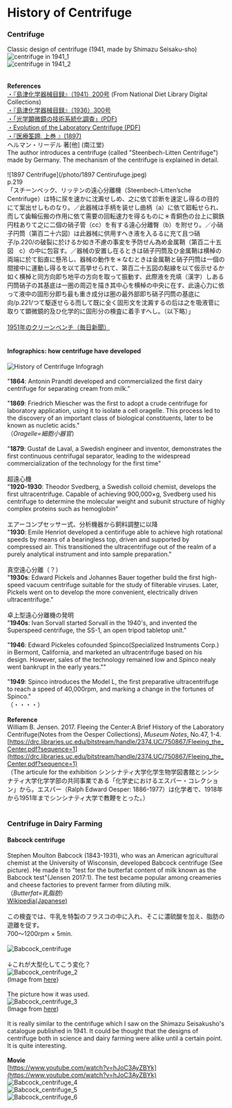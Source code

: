 # History of Centrifuge

### Centrifuge
Classic design of centrifuge (1941, made by Shimazu Seisaku-sho)<br/>
![centrifuge in 1941_1](/photo/1941centrifuge_1.jpg)<br/>
![centrifuge in 1941_2](/photo/1941centrifuge_2.jpg)<br/>
<br/>
<br/>
**References**
<br/>
[・『島津化学器械目録』（1941）200号](https://dl.ndl.go.jp/info:ndljp/pid/1875752) (From National Diet Library Digital Collections)<br/>
[・『島津化学器械目録』（1936）300号](https://dl.ndl.go.jp/info:ndljp/pid/1172650)<br/>
[・「光学顕微鏡の技術系統化調査」(PDF)](https://dl.ndl.go.jp/view/download/digidepo_11546712_po_101.pdf?contentNo=1&alternativeNo=)<br/>
[・Evolution of the Laboratory Centrifuge (PDF)](https://cdn2.hubspot.net/hubfs/547446/LabManager/Downloads/Infographics/Centrifuge/LM_Centrifuge_Infographic-2017-final.pdf?t=1501057410560)<br/>
[・『医療筌蹄. 上巻 』(1897)](https://dl.ndl.go.jp/info:ndljp/pid/833119/20?tocOpened=1)<br/>
ヘルマン・リーデル 著[他] (南江堂)<br/>
The author introduces a centrifuge (called "Steenbech-Litten Centrifuge") made by Germany. The mechanism of the centrifuge is explained in detail. <br/>
<br/>
![1897 Centrifuge](/photo/1897 Centirufuge.jpeg)<br/>
p.219<br/>
「スチーンベック、リッテンの遠心分離機（Steenbech-Litten’sche Centrifuge）は特に尿を速かに沈澱せしめ、之に依て診断を速定し得るの目的にて案出せしものなり。／此器械は手柄を装せし曲柄（a）に依て廻転せられ、而して歯輪伝搬の作用に依て需要の回転速力を得るものに＊青銅色の台上に鋼鉄円柱ありて之に二個の硝子管（cc）を有する遠心分離臀（b）を附せり。／小硝子円筒（第百二十六図）は此器械に供用すへき液を入るるに充て且つ硝子/p.220/の破裂に於けるか如き不慮の事変を予防せん為め金属鞘（第百二十五図　c）の中に包容す。／器械の安置し在るときは硝子円筒及ひ金属鞘は横棹の両端に於て鉛直に懸吊し、器械の動作を＊なむときは金属鞘と硝子円筒は一個の間接中に運動し得るを以て高挙せられて、第百二十五図の點線を以て仮示せるか如く横棹と同方向即ち地平の方向を取って振動す、此際液を充填（漢字）しある円筒硝子の其基底は一圏の周辺を描き其中心を横棹の中央に在す、此遠心力に依って液中の固形分即ち最も重き成分は圏の最外部即ち硝子円筒の基底に向/p.221/つて駆逐せらる而して既に全く固形文を沈澱するの后は之を吸液菅に取りて顕微鏡的及ひ化学的に固形分の検査に着手すへし。（以下略）」<br/>
<br/>
[1951年のクリーンベンチ（毎日新聞）](https://photobank.mainichi.co.jp/kiji_detail.php?id=P20130813dd1dd1phj322000)<br/>
<br/>
#### Infographics: how centrifuge have developed<br/>
![History of Centrifuge Infogragh](/photo/LM_Centrifuge_Infographic.jpg)<br/>
<br/>
"**1864**: Antonin Prandtl developed and commercialized the first dairy centrifuge for separating cream from milk."<br/>
<br/>
"**1869**: Friedrich Miescher was the first to adopt a crude centrifuge for laboratory application, using it to isolate a cell oragelle. This process led to the discovery of an important class of biological constituents, later to be known as nucletic acids."<br/>
（*Oragelle=細胞小器官*）<br/>
<br/>
"**1879**: Gustaf de Laval, a Swedish engineer and inventor, demonstrates the first continuous centrifugal separator, leading to the widespread commercialization of the technology for the first time"<br/>
<br/>
超遠心機<br/>
"**1920-1930**: Theodor Svedberg, a Swedish colloid chemist, develops the first ultracentrifuge. Capable of achieving 900,000×g, Svedberg used his centrifuge to determine the molecular weight and subunit structure of highly complex proteins such as hemoglobin"<br/>
<br/>
エアーコンプセッサー式、分析機器から飼料調整に以降<br/>
"**1930**: Emile Henriot developed a centirifuge able to achieve high rotational speeds by means of a bearingless top, driven and supported by compressed air. This transitioned the ultracentrifuge out of the realm of a purely analytical instrument and into sample preparation."<br/>
<br/>
真空遠心分離（？）<br/>
"**1930s**: Edward Pickels and Johannes Bauer together build the first high-speed vacuum centrifuge suitable for the study of filterable viruses. Later, Pickels went on to develop the more convenient, electrically driven ultracentrifuge."<br/>
<br/>
卓上型遠心分離機の発明<br/>
"**1940s**: Ivan Sorvall started Sorvall in the 1940's, and invented the Superspeed centrifuge, the SS-1, an open tripod tabletop unit."<br/>
<br/>
"**1946**: Edward Pickeles cofounded Spinco(Specialized Instruments Corp.) in Bermont, California, and marketed an ultracentrifuge based on his design. However, sales of the technology remained low and Spinco nealy went bankrupt in the early years.""<br/>
<br/>
"**1949**: Spinco introduces the Model L, the first preparative ultracentrifuge to reach a speed of 40,000rpm, and marking a change in the fortunes of Spinco."<br/>
（・・・・）<br/>
<br/>
**Reference**<br/>
William B. Jensen. 2017. Fleeing the Center:A Brief History of the Laboratory Centrifuge(Notes from the Oesper Collections), *Museum Notes*, No.47, 1-4.<br/>
[https://drc.libraries.uc.edu/bitstream/handle/2374.UC/750867/Fleeing_the_Center.pdf?sequence=1](https://drc.libraries.uc.edu/bitstream/handle/2374.UC/750867/Fleeing_the_Center.pdf?sequence=1)<br/>
（The articule for the exhibition シンシナティ大学化学生物学図書館とシンシナティ大学化学学部の共同事業である「化学史におけるエスパー・コレクション」から。エスパー（Ralph Edward Oesper: 1886-1977）は化学者で、1918年から1951年までシンシナティ大学で教鞭をとった。）<br/>
<br/>
### Centrifuge in Dairy Farming
#### Babcock centrifuge<br/>
Stephen Moulton Babcock (1843-1931), who was an American agricultural chemist  at the University of Wisconsin, developed Babcock centrifuge (See picture). He made it to "test for the butterfat content of milk known as the Babcock test"(Jensen 2017:1). The test became popular among creameries and cheese factories to prevent farmer from diluting milk.<br/>
（*Butterfat=乳脂肪*）<br/>
[Wikipedia(Japanese)](https://wikipredia.net/ja/Babcock_test)<br/>
<br/>
この検査では、牛乳を特製のフラスコの中に入れ、そこに濃硫酸を加え、脂肪の遊離を促す。<br/>
700～1200rpm × 5min.<br/>
<br/>
![Babcock_centrifuge](/photo/Babcock_centrifuge.jpeg)<br/>
<br/>
↓これが大型化してこう変化？<br/>
![Babcock_centrifuge_2](/photo/Babcock_centrifuge_2.jpeg)<br/>
(Image from [here](https://www.alamy.com/the-chemistry-of-farm-practice-agricultural-chemistry-milk-and-its-products-205-fig-67centrifuge-for-the-babcock-test-please-note-that-these-images-are-extracted-from-scanned-page-images-that-may-have-been-digitally-enhanced-for-readability-coloration-and-appearance-of-these-illustrations-may-not-perfectly-resemble-the-original-work-keitt-thomas-ellison-from-old-catalog-new-york-j-wiley-amp-sons-inc-etc-etc-image234987983.html))<br/>
<br/>
The picture how it was used.<br/>
![Babcock_centrifuge_3](photo/Babcock_centrifuge_3.png)<br/>
(Image from [here](https://wi101.wisc.edu/2013/12/01/how-does-a-babcock-tester-work/))<br/>
<br/>
It is really similar to the centrifuge which I saw on the Shimazu Seisakusho's catalogue published in 1941. It could be thought that the designs of centrifuge both in science and dairy farming were alike until a certain point. It is quite interesting.<br/>
<br/>
**Movie**<br/>
[https://www.youtube.com/watch?v=hJoC3AyZBYk](https://www.youtube.com/watch?v=hJoC3AyZBYk)<br/>
![Babcock_centrifuge_4](/photo/Babcock_centrifuge_4.jpeg)<br/>
![Babcock_centrifuge_5](/photo/Babcock_centrifuge_5.jpeg)<br/>
![Babcock_centrifuge_6](/photo/Babcock_centrifuge_6.jpeg)<br/>
<br/>
<br/>
